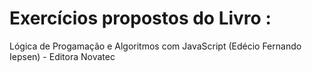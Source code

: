 # Exercícios propostos do Livro :

Lógica de Progamação e Algoritmos com JavaScript
(Edécio Fernando Iepsen) - Editora Novatec
